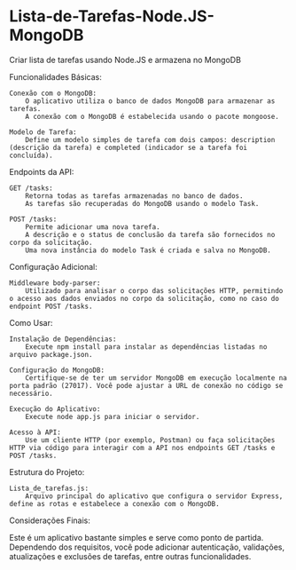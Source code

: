 # Lista-de-Tarefas-Node.JS-MongoDB
Criar lista de tarefas usando Node.JS e armazena no MongoDB

Funcionalidades Básicas:

    Conexão com o MongoDB:
        O aplicativo utiliza o banco de dados MongoDB para armazenar as tarefas.
        A conexão com o MongoDB é estabelecida usando o pacote mongoose.

    Modelo de Tarefa:
        Define um modelo simples de tarefa com dois campos: description (descrição da tarefa) e completed (indicador se a tarefa foi concluída).

Endpoints da API:

    GET /tasks:
        Retorna todas as tarefas armazenadas no banco de dados.
        As tarefas são recuperadas do MongoDB usando o modelo Task.

    POST /tasks:
        Permite adicionar uma nova tarefa.
        A descrição e o status de conclusão da tarefa são fornecidos no corpo da solicitação.
        Uma nova instância do modelo Task é criada e salva no MongoDB.

Configuração Adicional:

    Middleware body-parser:
        Utilizado para analisar o corpo das solicitações HTTP, permitindo o acesso aos dados enviados no corpo da solicitação, como no caso do endpoint POST /tasks.

Como Usar:

    Instalação de Dependências:
        Execute npm install para instalar as dependências listadas no arquivo package.json.

    Configuração do MongoDB:
        Certifique-se de ter um servidor MongoDB em execução localmente na porta padrão (27017). Você pode ajustar a URL de conexão no código se necessário.

    Execução do Aplicativo:
        Execute node app.js para iniciar o servidor.

    Acesso à API:
        Use um cliente HTTP (por exemplo, Postman) ou faça solicitações HTTP via código para interagir com a API nos endpoints GET /tasks e POST /tasks.

Estrutura do Projeto:

    Lista_de_tarefas.js:
        Arquivo principal do aplicativo que configura o servidor Express, define as rotas e estabelece a conexão com o MongoDB.

Considerações Finais:

Este é um aplicativo bastante simples e serve como ponto de partida. Dependendo dos requisitos, você pode adicionar autenticação, validações, atualizações e exclusões de tarefas, entre outras funcionalidades. 
